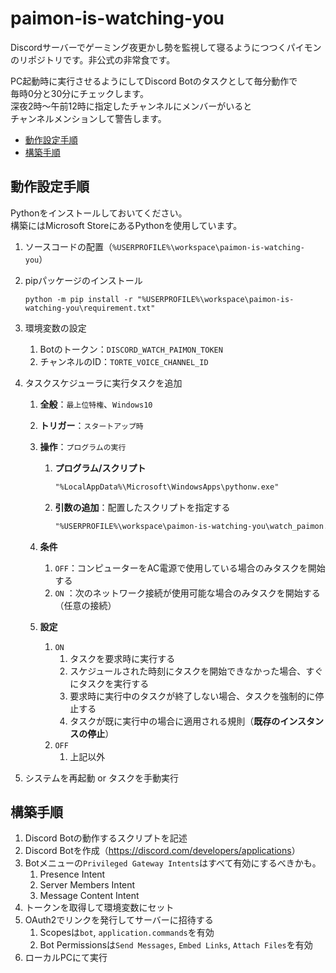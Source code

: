 # paimon-is-watching-you

Discordサーバーでゲーミング夜更かし勢を監視して寝るようにつつくパイモンのリポジトリです。非公式の非常食です。

PC起動時に実行させるようにしてDiscord Botのタスクとして毎分動作で  
毎時0分と30分にチェックします。  
深夜2時～午前12時に指定したチャンネルにメンバーがいると  
チャンネルメンションして警告します。

- [動作設定手順](#動作設定手順)
- [構築手順](#構築手順)

## 動作設定手順

Pythonをインストールしておいてください。  
構築にはMicrosoft StoreにあるPythonを使用しています。

1. ソースコードの配置（`%USERPROFILE%\workspace\paimon-is-watching-you`）
2. pipパッケージのインストール

    ```shell
    python -m pip install -r "%USERPROFILE%\workspace\paimon-is-watching-you\requirement.txt"
    ```

3. 環境変数の設定
   1. Botのトークン：`DISCORD_WATCH_PAIMON_TOKEN`
   2. チャンネルのID：`TORTE_VOICE_CHANNEL_ID`
4. タスクスケジューラに実行タスクを追加
   1. **全般**：`最上位特権`、`Windows10`
   2. **トリガー**：`スタートアップ時`
   3. **操作**：`プログラムの実行`
      1. **プログラム/スクリプト**

            ```txt
            "%LocalAppData%\Microsoft\WindowsApps\pythonw.exe"
            ```

      2. **引数の追加**：配置したスクリプトを指定する

            ```txt
            "%USERPROFILE%\workspace\paimon-is-watching-you\watch_paimon.py"
            ```

   4. **条件**
      1. `OFF`：コンピューターをAC電源で使用している場合のみタスクを開始する
      2. `ON` ：次のネットワーク接続が使用可能な場合のみタスクを開始する（任意の接続）
   5. **設定**
      1. `ON`
         1. タスクを要求時に実行する
         2. スケジュールされた時刻にタスクを開始できなかった場合、すぐにタスクを実行する
         3. 要求時に実行中のタスクが終了しない場合、タスクを強制的に停止する
         4. タスクが既に実行中の場合に適用される規則（**既存のインスタンスの停止**）
      2. `OFF`
         1. 上記以外
5. システムを再起動 or タスクを手動実行

## 構築手順

1. Discord Botの動作するスクリプトを記述
2. Discord Botを作成（<https://discord.com/developers/applications>）
3. Botメニューの`Privileged Gateway Intents`はすべて有効にするべきかも。
   1. Presence Intent
   2. Server Members Intent
   3. Message Content Intent
4. トークンを取得して環境変数にセット
5. OAuth2でリンクを発行してサーバーに招待する
   1. Scopesは`bot`, `application.commands`を有効
   2. Bot Permissionsは`Send Messages`, `Embed Links`, `Attach Files`を有効
6. ローカルPCにて実行
